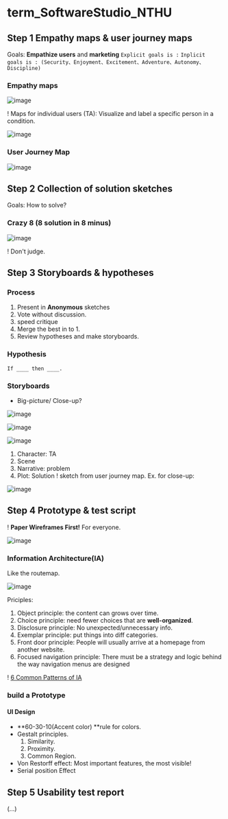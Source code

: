 # term_SoftwareStudio_NTHU



## Step 1 Empathy maps & user journey maps
Goals: **Empathize users** and **marketing**
```Explicit goals is :```
```Inplicit goals is : (Security、Enjoyment、Excitement、Adventure、Autonomy、Discipline)```
### Empathy maps

![image](https://github.com/kevin20010808/term_SoftwareStudio_NTHU/assets/65552364/f6ab70cd-0506-42e5-83b3-aa1a3cc728ed)

! Maps for individual users (TA): Visualize and label a specific person in a condition.

![image](https://github.com/kevin20010808/term_SoftwareStudio_NTHU/assets/65552364/52504d4e-8123-46df-90a2-ed74dbb8af8a)

### User Journey Map

![image](https://github.com/kevin20010808/term_SoftwareStudio_NTHU/assets/65552364/56b0eff0-d7c6-4712-81f9-afbcba7f1c7a)

## Step 2 Collection of solution sketches
Goals: How to solve?
### Crazy 8 (8 solution in 8 minus)

![image](https://github.com/kevin20010808/term_SoftwareStudio_NTHU/assets/65552364/9750366f-8d5e-4130-8f47-1075a6bf2d44)

! Don't judge.

## Step 3 Storyboards & hypotheses
### Process
1. Present in **Anonymous** sketches
2. Vote without discussion.
3. speed critique
4. Merge the best in to 1.
5. Review hypotheses and make storyboards.

### Hypothesis
```If ____ then ____.```

### Storyboards
* Big-picture/ Close-up?

![image](https://github.com/kevin20010808/term_SoftwareStudio_NTHU/assets/65552364/33bdc875-fa2d-4a1c-8e90-da5d926b89b7)

![image](https://github.com/kevin20010808/term_SoftwareStudio_NTHU/assets/65552364/8803d502-2f3d-4e61-893d-e53b42d5bcdf)

![image](https://github.com/kevin20010808/term_SoftwareStudio_NTHU/assets/65552364/9b245437-bd3d-4d47-8394-802f3c9f3fb1)

1. Character: TA
2. Scene
3. Narrative: problem
4. Plot: Solution
! sketch from user journey map.
Ex. for close-up:

![image](https://github.com/kevin20010808/term_SoftwareStudio_NTHU/assets/65552364/f0902411-7bb1-48fe-9376-7a698cd017e0)

## Step 4 Prototype & test script
! **Paper Wireframes First!** For everyone.

![image](https://github.com/kevin20010808/term_SoftwareStudio_NTHU/assets/65552364/2b0475c9-6c1d-498a-8d3a-cf72027ed4eb)

### Information Architecture(IA)
Like the routemap.

![image](https://github.com/kevin20010808/term_SoftwareStudio_NTHU/assets/65552364/a46d778a-ad60-46fc-823c-4e47cb0bacd6)

Priciples:
1. Object principle: the content can grows over time.
2. Choice principle: need fewer choices that are **well-organized**.
3. Disclosure principle: No unexpected/unnecessary info.
4. Exemplar principle: put things into diff categories.
5. Front door principle: People will usually arrive at a homepage from another
website.
6. Focused navigation principle: There must be a strategy and logic behind the
way navigation menus are designed

! [6 Common Patterns of IA](https://applikeysolutions.com/blog/designing-the-information-architecture-ia-of-mobile-apps)

### build a Prototype
#### UI Design
* **60-30-10(Accent color) **rule for colors.
* Gestalt principles.
  1. Similarity.
  2. Proximity.
  3. Common Region.
* Von Restorff effect: Most important features, the most visible!
* Serial position Effect


## Step 5 Usability test report
(...)
